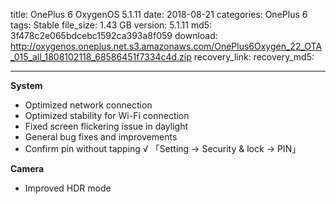 title: OnePlus 6 OxygenOS 5.1.11
date: 2018-08-21
categories: OnePlus 6
tags: Stable
file_size: 1.43 GB
version: 5.1.11
md5: 3f478c2e065bdcebc1592ca393a8f059
download: http://oxygenos.oneplus.net.s3.amazonaws.com/OnePlus6Oxygen_22_OTA_015_all_1808102118_68586451f7334c4d.zip
recovery_link: 
recovery_md5:

---
**System**

* Optimized network connection
* Optimized stability for Wi-Fi connection
* Fixed screen flickering issue in daylight 
* General bug fixes and improvements
* Confirm pin without tapping √ 「Setting -> Security & lock -> PIN」

**Camera**

* Improved HDR mode
